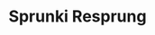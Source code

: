 ---
slug: sprunki-resprung-2572
title: Sprunki Resprung
description: "Sprunki Resprung is an exciting online game. Play for free directly in your browser!"
icon: /images/popular_mods/Sprunki Resprung.png
url: https://wowtbc.net/sprunkin/sprunki-resprung/index.html
previewImage: /images/popular_mods/Sprunki Resprung.png
type: popular mods

# SEO配置
seo:
  title: "Sprunki Resprung - Play Free Online Game | Fun Browser Games"
  description: "Sprunki Resprung - Play this fun online game for free in your browser. No download required!"
  ogImage: "/images/popular_mods/Sprunki Resprung.png"
  keywords: "sprunki-resprung-2572, online game, browser game, free game, popular mods game, play online"

videoUrls:
  - https://www.youtube.com/embed/example1
  - https://www.youtube.com/embed/example2

whyPlay:
  title: "Why Play Sprunki Resprung?"
  items:
    - "Immersive Gameplay: Sprunki Resprung offers an engaging and immersive gaming experience that will keep you entertained for hours"
    - "Challenging Levels: Test your skills with increasingly difficult challenges and obstacles"
    - "Beautiful Graphics: Enjoy stunning visuals and smooth animations that bring the game world to life"
    - "Regular Updates: New content and features are added regularly to keep the game fresh and exciting"
    - "Free to Play: Experience all the fun without spending a penny"
    - "Community Features: Connect with other players, share strategies, and compete for high scores"
    - "Cross-Platform: Play on any device with a web browser, no downloads required"

features:
  title: "Key Features of Sprunki Resprung"
  image: "/images/popular_mods/Sprunki Resprung.png"
  items:
    - "Intuitive Controls: Easy to learn controls make Sprunki Resprung accessible for players of all skill levels"
    - "Multiple Game Modes: Enjoy various gameplay options that provide different challenges and experiences"
    - "Character Customization: Personalize your gaming experience with unique characters and items"
    - "Achievement System: Complete special tasks to earn rewards and recognition"
    - "Leaderboards: Compete with players worldwide and see who can achieve the highest scores"

characteristics:
  title: "Game Characteristics"
  image: "/images/popular_mods/Sprunki Resprung.png"
  items:
    - "Genre: Popular mods game with elements of strategy and skill"
    - "Difficulty: Suitable for both casual gamers and those seeking a challenge"
    - "Play Time: Quick sessions or extended gameplay, depending on your preference"
    - "Art Style: Vibrant and engaging visuals that enhance the gaming experience"
    - "Sound Design: Immersive audio that complements the gameplay perfectly"

info: "Sprunki Resprung is an exciting online game that offers players a unique and engaging gaming experience. With its intuitive controls, stunning visuals, and challenging gameplay, Sprunki Resprung provides hours of entertainment for players of all ages and skill levels. Whether you're looking for a quick gaming session during a break or an extended play session, Sprunki Resprung delivers an immersive experience that will keep you coming back for more. The game features multiple levels of increasing difficulty, ensuring that players are constantly challenged as they progress. With regular updates adding new content and features, Sprunki Resprung remains fresh and exciting, providing endless entertainment options for its growing community of players."

howToPlayIntro: "Welcome to Sprunki Resprung! This guide will walk you through the basics and help you master the game. Whether you're a beginner or looking to improve your skills, these tips and instructions will enhance your gaming experience."

howToPlaySteps:
  - title: "Getting Started"
    description: "Begin your Sprunki Resprung adventure by familiarizing yourself with the controls. Use your keyboard or mouse to navigate through the game interface. The tutorial will guide you through the basic mechanics and help you understand the objectives."
  - title: "Understanding the Objectives"
    description: "In Sprunki Resprung, your main goal is to progress through levels by completing specific objectives. Each level presents unique challenges that require different strategies and approaches."
  - title: "Mastering the Controls"
    description: "Practice using the controls to improve your precision and reaction time. Sprunki Resprung requires quick reflexes and strategic thinking to overcome obstacles and defeat opponents."
  - title: "Utilizing Power-ups"
    description: "Collect power-ups throughout the game to enhance your abilities and overcome difficult challenges. Each power-up offers unique advantages that can be crucial for success."
  - title: "Developing Strategies"
    description: "As you progress in Sprunki Resprung, develop effective strategies for different scenarios. Analyze patterns, anticipate challenges, and adapt your approach to maximize your performance."

faq:
  title: "Frequently Asked Questions about Sprunki Resprung"
  items:
    - question: "Is Sprunki Resprung free to play?"
      answer: "Yes, Sprunki Resprung is completely free to play directly in your web browser. No downloads or purchases are required to enjoy the full game experience."
    - question: "Can I play Sprunki Resprung on mobile devices?"
      answer: "Yes, Sprunki Resprung is optimized for both desktop and mobile play. You can enjoy the game on any device with a web browser and internet connection."
    - question: "Are there any in-game purchases?"
      answer: "While Sprunki Resprung is free to play, there may be optional in-game purchases available for cosmetic items or additional features that don't affect core gameplay."
    - question: "How often is Sprunki Resprung updated?"
      answer: "The developers regularly update Sprunki Resprung with new content, features, and improvements based on player feedback and game performance."
    - question: "Can I play Sprunki Resprung offline?"
      answer: "Currently, Sprunki Resprung requires an internet connection to play as it's a browser-based online game."
    - question: "Is Sprunki Resprung suitable for children?"
      answer: "Yes, Sprunki Resprung is designed to be family-friendly and suitable for players of all ages."
    - question: "How do I report bugs or issues?"
      answer: "If you encounter any problems while playing Sprunki Resprung, you can report them through the game's support page or contact the developers directly through their website."
    - question: "Still Have Questions?"
      answer: "If you have additional questions about Sprunki Resprung that aren't covered in this FAQ, please visit our support center or contact our customer service team for assistance."
---